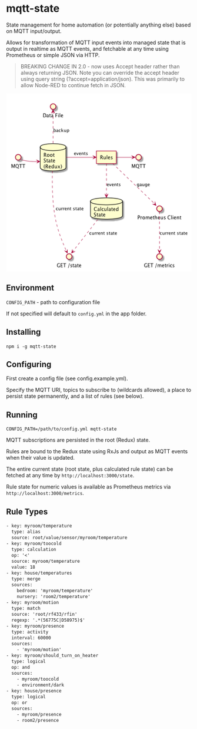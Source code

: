 # mqtt-state

State management for home automation (or potentially anything else) based on MQTT input/output.

Allows for transformation of MQTT input events into managed state that is output in realtime as MQTT events, and fetchable at any time using Prometheus or simple JSON via HTTP.

> BREAKING CHANGE IN 2.0 - now uses Accept header rather than always returning JSON. Note you can override the accept header using query string (?accept=application/json). This was primarily to allow Node-RED to continue fetch in JSON.

![Overview](overview.png)

## Environment

`CONFIG_PATH` - path to configuration file

If not specified will default to `config.yml` in the app folder.

## Installing

```
npm i -g mqtt-state
```

## Configuring

First create a config file (see config.example.yml).

Specify the MQTT URI, topics to subscribe to (wildcards allowed), a place to persist state permanently, and a list of rules (see below).

## Running

```
CONFIG_PATH=/path/to/config.yml mqtt-state
```

MQTT subscriptions are persisted in the root (Redux) state.

Rules are bound to the Redux state using RxJs and output as MQTT events when their value is updated.

The entire current state (root state, plus calculated rule state) can be fetched at any time by `http://localhost:3000/state`.

Rule state for numeric values is available as Prometheus metrics via `http://localhost:3000/metrics`.

## Rule Types

```
- key: myroom/temperature
  type: alias
  source: root/value/sensor/myroom/temperature
- key: myroom/toocold
  type: calculation
  op: '<'
  source: myroom/temperature
  value: 18
- key: house/temperatures
  type: merge
  sources:
    bedroom: 'myroom/temperature'
    nursery: 'room2/temperature'
- key: myroom/motion
  type: match
  source: 'root/rf433/rfin'
  regexp: '.*(56775C|D58975)$'
- key: myroom/presence
  type: activity
  interval: 60000
  sources:
    - 'myroom/motion'
- key: myroom/should_turn_on_heater
  type: logical
  op: and
  sources:
    - myroom/toocold
    - environment/dark
- key: house/presence
  type: logical
  op: or
  sources:
    - myroom/presence
    - room2/presence
```
